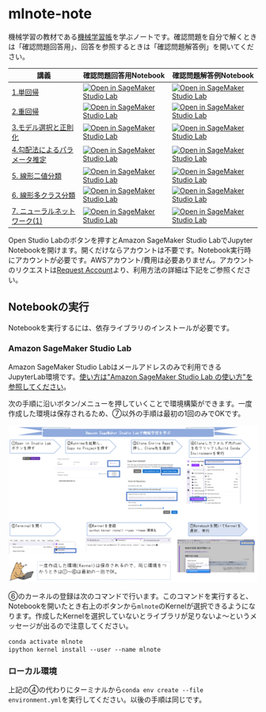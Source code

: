 # mlnote-note

機械学習の教材である[機械学習帳](https://chokkan.github.io/mlnote/index.html)を学ぶノートです。確認問題を自分で解くときは「確認問題回答用」、回答を参照するときは「確認問題解答例」を開いてください。


| 講義 | 確認問題回答用Notebook | 確認問題解答例Notebook |
|----|---------------|---------------|
| [1.単回帰](https://studiolab.sagemaker.aws/import/github/chokkan/mlnote/blob/main/regression/01sra.ipynb) | [![Open in SageMaker Studio Lab](https://studiolab.sagemaker.aws/studiolab.svg)](https://studiolab.sagemaker.aws/import/github/icoxfog417/mlnote-note/blob/main/notebooks/chapter1.ipynb) |[![Open in SageMaker Studio Lab](https://studiolab.sagemaker.aws/studiolab.svg)](https://studiolab.sagemaker.aws/import/github/icoxfog417/mlnote-note/blob/main/notebooks/chapter1_answer.ipynb) |
| [2.重回帰](https://studiolab.sagemaker.aws/import/github/chokkan/mlnote/blob/main/regression/02mra.ipynb) |[![Open in SageMaker Studio Lab](https://studiolab.sagemaker.aws/studiolab.svg)](https://studiolab.sagemaker.aws/import/github/icoxfog417/mlnote-note/blob/main/notebooks/chapter2.ipynb) |[![Open in SageMaker Studio Lab](https://studiolab.sagemaker.aws/studiolab.svg)](https://studiolab.sagemaker.aws/import/github/icoxfog417/mlnote-note/blob/main/notebooks/chapter2_answer.ipynb) |
| [3.モデル選択と正則化](https://studiolab.sagemaker.aws/import/github/chokkan/mlnote/blob/main/regression/03regularization.ipynb) |[![Open in SageMaker Studio Lab](https://studiolab.sagemaker.aws/studiolab.svg)](https://studiolab.sagemaker.aws/import/github/icoxfog417/mlnote-note/blob/main/notebooks/chapter3.ipynb) |[![Open in SageMaker Studio Lab](https://studiolab.sagemaker.aws/studiolab.svg)](https://studiolab.sagemaker.aws/import/github/icoxfog417/mlnote-note/blob/main/notebooks/chapter3_answer.ipynb) |
| [4.勾配法によるパラメータ推定](https://studiolab.sagemaker.aws/import/github/chokkan/mlnote/blob/main/regression/04sgd.ipynb) |[![Open in SageMaker Studio Lab](https://studiolab.sagemaker.aws/studiolab.svg)](https://studiolab.sagemaker.aws/import/github/icoxfog417/mlnote-note/blob/main/notebooks/chapter4.ipynb) |[![Open in SageMaker Studio Lab](https://studiolab.sagemaker.aws/studiolab.svg)](https://studiolab.sagemaker.aws/import/github/icoxfog417/mlnote-note/blob/main/notebooks/chapter4_answer.ipynb) |
| [5. 線形二値分類](https://studiolab.sagemaker.aws/import/github/chokkan/mlnote/blob/main/classification/01binary.ipynb) |[![Open in SageMaker Studio Lab](https://studiolab.sagemaker.aws/studiolab.svg)](https://studiolab.sagemaker.aws/import/github/icoxfog417/mlnote-note/blob/main/notebooks/chapter5.ipynb) |[![Open in SageMaker Studio Lab](https://studiolab.sagemaker.aws/studiolab.svg)](https://studiolab.sagemaker.aws/import/github/icoxfog417/mlnote-note/blob/main/notebooks/chapter5_answer.ipynb) |
| [6. 線形多クラス分類](https://studiolab.sagemaker.aws/import/github/chokkan/mlnote/blob/main/classification/02multi.ipynb) |[![Open in SageMaker Studio Lab](https://studiolab.sagemaker.aws/studiolab.svg)](https://studiolab.sagemaker.aws/import/github/icoxfog417/mlnote-note/blob/main/notebooks/chapter6.ipynb) |[![Open in SageMaker Studio Lab](https://studiolab.sagemaker.aws/studiolab.svg)](https://studiolab.sagemaker.aws/import/github/icoxfog417/mlnote-note/blob/main/notebooks/chapter6_answer.ipynb) |
| [7. ニューラルネットワーク(1)](https://studiolab.sagemaker.aws/import/github/chokkan/mlnote/blob/main/classification/03nn.ipynb) |[![Open in SageMaker Studio Lab](https://studiolab.sagemaker.aws/studiolab.svg)](https://studiolab.sagemaker.aws/import/github/icoxfog417/mlnote-note/blob/main/notebooks/chapter7.ipynb) |[![Open in SageMaker Studio Lab](https://studiolab.sagemaker.aws/studiolab.svg)](https://studiolab.sagemaker.aws/import/github/icoxfog417/mlnote-note/blob/main/notebooks/chapter7_answer.ipynb) |

Open Studio Labのボタンを押すとAmazon SageMaker Studio LabでJupyter Notebookを開けます。開くだけならアカウントは不要です。Notebook実行時にアカウントが必要です。AWSアカウント/費用は必要ありません。アカウントのリクエストは[Request Account](https://bit.ly/3sB7nC3)より、利用方法の詳細は下記をご参照ください。


## Notebookの実行

Notebookを実行するには、依存ライブラリのインストールが必要です。

### Amazon SageMaker Studio Lab

Amazon SageMaker Studio Labはメールアドレスのみで利用できるJupyterLab環境です。[使い方は"Amazon SageMaker Studio Lab の使い方"を参照してください](https://github.com/aws-studiolab-jp/awesome-studio-lab-jp/blob/main/README_usage.md)。

次の手順に沿いボタン/メニューを押していくことで環境構築ができます。一度作成した環境は保存されるため、⑦以外の手順は最初の1回のみでOKです。

![install_flow](./images/install_flow.PNG)

⑥のカーネルの登録は次のコマンドで行います。このコマンドを実行すると、Notebookを開いたとき右上のボタンから`mlnote`のKernelが選択できるようになります。作成したKernelを選択していないとライブラリが足りないよ～というメッセージが出るので注意してください。

```
conda activate mlnote
ipython kernel install --user --name mlnote
```

### ローカル環境

上記の④の代わりにターミナルから`conda env create --file environment.yml`を実行してください。以後の手順は同じです。
